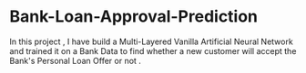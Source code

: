 # Bank-Loan-Approval-Prediction
In this project , I have build a Multi-Layered Vanilla Artificial Neural Network and trained it on a Bank Data to find whether a new customer will accept the Bank's Personal Loan Offer or not .
